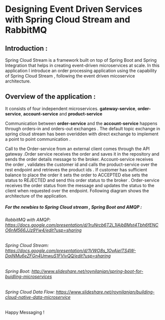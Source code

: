# Designing Event Driven Services with Spring Cloud Stream and RabbitMQ

## Introduction :

Spring Cloud Stream is a framework built on top of Spring Boot and Spring Integration that helps in creating event-driven microservices at scale.
In this application I introduce an order processing application using the capability of Spring Cloud Stream , following the  event driven micoservice architecture. 
## Overview of the application :
It consists of four independent microservices. 
**gateway-service**,
**order-service**,
**account-service** and 
**product-service**

Communication between **order-service** and the **account-service** happens through orders-in and orders-out exchanges . The default topic exchange in spring cloud stream has been overidden with direct exchange to implement a point to point communication . 

Call to the Order-service from an external client comes through the API gateway .Order service receives the order and saves it in the repository and sends the order details message to the broker. Account-service receives the order , validates the customer id and calls the product-service over the rest endpoint and retrieves the product ids . If customer has sufficient balance to place the order it sets the order to ACCEPTED else sets the status to REJECTED and send this order status to the broker . Order-service receives the order status from the message and updates the status to the client when requested over the endpoint. Following diagram shows the architecture of the application.






##### For the newbies to Spring Cloud stream , Spring Boot and AMQP :

###### RabbitMQ with AMQP: https://docs.google.com/presentation/d/1ruNrcb6T2j_1IAjbBMst4Tbh6fENCO6nM566JJz9Yw4/edit?usp=sharing
###### Spring Cloud Stream: https://docs.google.com/presentation/d/1VWO8s_1OvAieITS4W-DajNMu6eZFGn4UmwuS1FVivQQ/edit?usp=sharing
###### Spring Boot: http://www.slideshare.net/roynilanjan/spring-boot-for-buidling-microservices
###### Spring Cloud Data Flow: https://www.slideshare.net/roynilanjan/building-cloud-native-data-microservice

Happy Messaging !
